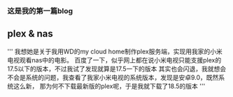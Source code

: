 ### 这是我的第一篇blog
## plex & nas
'''
我想她是关于我用WD的my cloud home制作plex服务端，实现用我家的小米电视观看nas中的电影。
百度了一下，似乎网上都在说小米电视只能支援plex的17.5以下的版本，不过我试了发现就算是17.5一下的版本
其实也会闪退，我就想会不会是系统的问题，我查看了我家小米电视的系统版本，发现是安卓9.0，既然系统这么新，
那为何不下载最新版的plex呢，于是我就下载了18.5的版本
'''